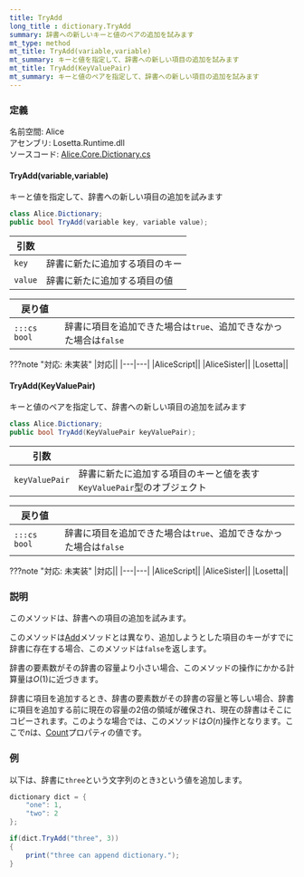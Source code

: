 ```yaml
---
title: TryAdd
long_title : dictionary.TryAdd
summary: 辞書への新しいキーと値のペアの追加を試みます
mt_type: method
mt_title: TryAdd(variable,variable)
mt_summary: キーと値を指定して、辞書への新しい項目の追加を試みます
mt_title: TryAdd(KeyValuePair)
mt_summary: キーと値のペアを指定して、辞書への新しい項目の追加を試みます
---
```


### 定義
名前空間: Alice<br/>
アセンブリ: Losetta.Runtime.dll<br/>
ソースコード: [Alice.Core.Dictionary.cs](https://github.com/WSOFT-Project/Losetta/blob/master/Losetta.Runtime/Core/Extension/Alice.Core.Dictionary.cs)

#### TryAdd(variable,variable)

キーと値を指定して、辞書への新しい項目の追加を試みます

```cs title="AliceScript"
class Alice.Dictionary;
public bool TryAdd(variable key, variable value);
```

|引数| |
|-|-|
|`key`|辞書に新たに追加する項目のキー|
|`value`|辞書に新たに追加する項目の値|

|戻り値| |
|-|-|
|`:::cs bool`|辞書に項目を追加できた場合は`true`、追加できなかった場合は`false`|

???note "対応: 未実装"
    |対応||
    |---|---|
    |AliceScript||
    |AliceSister||
    |Losetta||

#### TryAdd(KeyValuePair)

キーと値のペアを指定して、辞書への新しい項目の追加を試みます

```cs title="AliceScript"
class Alice.Dictionary;
public bool TryAdd(KeyValuePair keyValuePair);
```

|引数| |
|-|-|
|`keyValuePair`|辞書に新たに追加する項目のキーと値を表す`KeyValuePair`型のオブジェクト|

|戻り値| |
|-|-|
|`:::cs bool`|辞書に項目を追加できた場合は`true`、追加できなかった場合は`false`|

???note "対応: 未実装"
    |対応||
    |---|---|
    |AliceScript||
    |AliceSister||
    |Losetta||

### 説明
このメソッドは、辞書への項目の追加を試みます。

このメソッドは[Add](./add.md)メソッドとは異なり、追加しようとした項目のキーがすでに辞書に存在する場合、このメソッドは`false`を返します。

辞書の要素数がその辞書の容量より小さい場合、このメソッドの操作にかかる計算量は$O(1)$に近づきます。

辞書に項目を追加するとき、辞書の要素数がその辞書の容量と等しい場合、辞書に項目を追加する前に現在の容量の2倍の領域が確保され、現在の辞書はそこにコピーされます。このような場合では、このメソッドは$O(n)$操作となります。ここで$n$は、[Count](./count.md)プロパティの値です。

### 例
以下は、辞書に`three`という文字列のとき`3`という値を追加します。

```cs title="AliceScript"
dictionary dict = { 
    "one": 1,
    "two": 2
};

if(dict.TryAdd("three", 3))
{
    print("three can append dictionary.");
}
```
